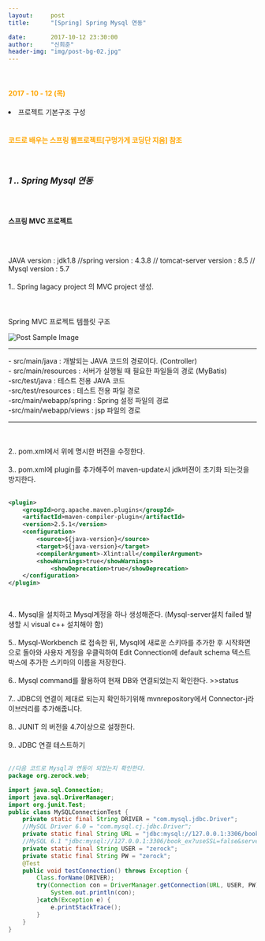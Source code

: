 ```yaml
---
layout:     post
title:      "[Spring] Spring Mysql 연동"

date:       2017-10-12 23:30:00
author:     "신희준"
header-img: "img/post-bg-02.jpg"
---
```

<br>
<H4 style ="font-weight:bold; color : orange">2017 - 10 - 12 (목)</H4>
<li>프로젝트 기본구조 구성</li>

<br>
<H4 style ="font-weight:bold; color:orange;">코드로 배우는 스프링 웹프로젝트[구멍가게 코딩단 지음] 참조</H4>
<br>

<h5 style = "font-size: 17px; font-weight : bold;">1 .. Spring Mysql 연동</h5>

<br>
<p><b>스프링 MVC 프로젝트</b></p>
<br><br>
<p style="font-size:14px;">JAVA version : jdk1.8 //spring version : 4.3.8 // tomcat-server version : 8.5 // Mysql version : 5.7 <br><br>
1.. Spring lagacy project 의 MVC project 생성. <br><br>
<br><br>
Spring MVC 프로젝트 템플릿 구조
</p>

<img src="{{ site.baseurl }}/img/spst.JPG" alt="Post Sample Image">


<p style="font-size:14px;">
<hr>
- src/main/java : 개발되는 JAVA 코드의 경로이다. (Controller) <br>
- src/main/resources : 서버가 실행될 때 필요한 파일들의 경로 (MyBatis)
<br>
-src/test/java : 테스트 전용 JAVA 코드
<br>
-src/test/resources : 테스트 전용 파일 경로
<br>
-src/main/webapp/spring : Spring 설정 파일의 경로 <br>
-src/main/webapp/views : jsp 파일의 경로
<hr>



<br><br>
2.. pom.xml에서 위에 명시한 버전을 수정한다. <br><br>
3.. pom.xml에 plugin를 추가해주어 maven-update시 jdk버젼이 초기화 되는것을 방지한다.<br><br>
</p>

~~~xml
<plugin>
    <groupId>org.apache.maven.plugins</groupId>
  	<artifactId>maven-compiler-plugin</artifactId>
    <version>2.5.1</version>
    <configuration>
        <source>${java-version}</source>
        <target>${java-version}</target>
        <compilerArgument>-Xlint:all</compilerArgument>
        <showWarnings>true</showWarnings>
    		<showDeprecation>true</showDeprecation>
    </configuration>
</plugin>
~~~

<br>
<p style="font-size:14px;">
4.. Mysql을 설치하고 Mysql계정을 하나 생성해준다. (Mysql-server설치 failed 발생할 시 visual c++ 설치해야 함)
<br><br>
5.. Mysql-Workbench 로 접속한 뒤, Mysql에 새로운 스키마를 추가한 후 시작화면으로 돌아와 사용자 계정을 우클릭하여 Edit Connection에 default schema 텍스트박스에 추가한 스키마의 이름을 저장한다.<br><br>
6.. Mysql command를 활용하여 현재 DB와 연결되었는지 확인한다. >>status<br><br>
7.. JDBC의 연결이 제대로 되는지 확인하기위해 mvnrepository에서 Connector-j라이브러리를 추가해줍니다.<br><br>
8.. JUNIT 의 버전을 4.7이상으로 설정한다.<br><br>
9.. JDBC 연결 테스트하기<br><br>
</p>


~~~Java
//다음 코드로 Mysql과 연동이 되었는지 확인한다.
package org.zerock.web;

import java.sql.Connection;
import java.sql.DriverManager;
import org.junit.Test;
public class MySQLConnectionTest {
	private static final String DRIVER = "com.mysql.jdbc.Driver";
	//MySQL Driver 6.0 = "com.mysql.cj.jdbc.Driver";
	private static final String URL = "jdbc:mysql://127.0.0.1:3306/book_ex?useSSL=false";
	//MySQL 6.1 "jdbc:mysql://127.0.0.1:3306/book_ex?useSSL=false&serverTimezone=Asia/Seoul";
	private static final String USER = "zerock";
	private static final String PW = "zerock";
	@Test
	public void testConnection() throws Exception {
		Class.forName(DRIVER);
		try(Connection con = DriverManager.getConnection(URL, USER, PW)){
			System.out.println(con);
		}catch(Exception e) {
			e.printStackTrace();
		}
	}
}
~~~
